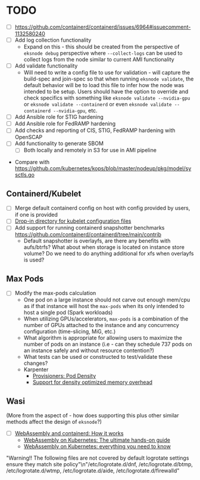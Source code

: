 # TODO

- [ ] https://github.com/containerd/containerd/issues/6964#issuecomment-1132580240
- [ ] Add log collection functionality
  - Expand on this - this should be created from the perspective of `eksnode debug` perspective where `--collect-logs` can be used to collect logs from the node similar to current AMI functionality
- [ ] Add validate functionality
  - Will need to write a config file to use for validation - will capture the build-spec and join-spec so that when running `eksnode validate`, the default behavior will be to load this file to infer how the node was intended to be setup. Users should have the option to override and check specifics with something like `eksnode validate --nvidia-gpu` or `eksnode validate --containerd` or even `eksnode validate --containerd --nvidia-gpu`, etc.
- [ ] Add Ansible role for STIG hardening
- [ ] Add Ansible role for FedRAMP hardening
- [ ] Add checks and reporting of CIS, STIG, FedRAMP hardening with OpenSCAP
- [ ] Add functionality to generate SBOM
  - [ ] Both locally and remotely in S3 for use in AMI pipeline
- Compare with <https://github.com/kubernetes/kops/blob/master/nodeup/pkg/model/sysctls.go>

## Containerd/Kubelet

- [ ] Merge default containerd config on host with config provided by users, if one is provided
- [ ] [Drop-in directory for kubelet configuration files](https://kubernetes.io/docs/tasks/administer-cluster/kubelet-config-file/#kubelet-conf-d)
- [ ] Add support for running containerd snapshotter benchmarks <https://github.com/containerd/containerd/tree/main/contrib>
  - Default snapshotter is overlayfs, are there any benefits with aufs/btrfs? What about when storage is located on instance store volume? Do we need to do anything additional for xfs when overlayfs is used?

## Max Pods

- [ ] Modify the max-pods calculation
  - One pod on a large instance should not carve out enough mem/cpu as if that instance will host the `max-pods` when its only intended to host a single pod (Spark workloads)
  - When utilizing GPUs/accelerators, `max-pods` is a combination of the number of GPUs attached to the instance and any concurrency configuration (time-slicing, MiG, etc.)
  - What algorithm is appropriate for allowing users to maximize the number of pods on an instance (i.e - can they schedule 737 pods on an instance safely and without resource contention?)
  - What tests can be used or constructed to test/validate these changes?
  - Karpenter
    - [Provisioners: Pod Density](https://karpenter.sh/preview/concepts/provisioners/#pod-density)
    - [Support for density optimized memory overhead](https://github.com/aws/karpenter/issues/1295)

## Wasi

(More from the aspect of - how does supporting this plus other similar methods affect the design of `eksnode`?)

- [ ] [WebAssembly and containerd: How it works](https://nigelpoulton.com/webassembly-and-containerd-how-it-works/)
  - [WebAssembly on Kubernetes: The ultimate hands-on guide](https://nigelpoulton.com/webassembly-on-kubernetes-ultimate-hands-on/)
  - [WebAssembly on Kubernetes: everything you need to know](https://nigelpoulton.com/webassembly-on-kubernetes-everything-you-need-to-know/)

"Warning!! The following files are not covered by default logrotate settings ensure they match site policy\"\n\"/etc/logrotate.d/dnf, /etc/logrotate.d/btmp, /etc/logrotate.d/wtmp, /etc/logrotate.d/aide, /etc/logrotate.d/firewalld\"
